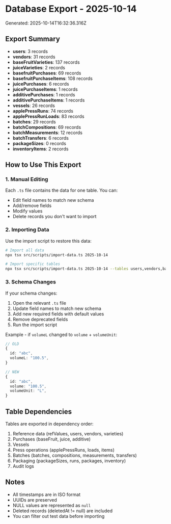 # Database Export - 2025-10-14

Generated: 2025-10-14T16:32:36.316Z

## Export Summary

- **users**: 3 records
- **vendors**: 31 records
- **baseFruitVarieties**: 137 records
- **juiceVarieties**: 2 records
- **basefruitPurchases**: 69 records
- **basefruitPurchaseItems**: 108 records
- **juicePurchases**: 6 records
- **juicePurchaseItems**: 1 records
- **additivePurchases**: 1 records
- **additivePurchaseItems**: 1 records
- **vessels**: 26 records
- **applePressRuns**: 74 records
- **applePressRunLoads**: 83 records
- **batches**: 29 records
- **batchCompositions**: 69 records
- **batchMeasurements**: 12 records
- **batchTransfers**: 6 records
- **packageSizes**: 0 records
- **inventoryItems**: 2 records

## How to Use This Export

### 1. Manual Editing

Each `.ts` file contains the data for one table. You can:
- Edit field names to match new schema
- Add/remove fields
- Modify values
- Delete records you don't want to import

### 2. Importing Data

Use the import script to restore this data:

```bash
# Import all data
npx tsx src/scripts/import-data.ts 2025-10-14

# Import specific tables
npx tsx src/scripts/import-data.ts 2025-10-14 --tables users,vendors,batches
```

### 3. Schema Changes

If your schema changes:
1. Open the relevant `.ts` file
2. Update field names to match new schema
3. Add new required fields with default values
4. Remove deprecated fields
5. Run the import script

Example - if `volumeL` changed to `volume` + `volumeUnit`:

```typescript
// OLD
{
  id: "abc",
  volumeL: "100.5",
}

// NEW
{
  id: "abc",
  volume: "100.5",
  volumeUnit: "L",
}
```

## Table Dependencies

Tables are exported in dependency order:
1. Reference data (refValues, users, vendors, varieties)
2. Purchases (baseFruit, juice, additive)
3. Vessels
4. Press operations (applePressRuns, loads, items)
5. Batches (batches, compositions, measurements, transfers)
6. Packaging (packageSizes, runs, packages, inventory)
7. Audit logs

## Notes

- All timestamps are in ISO format
- UUIDs are preserved
- NULL values are represented as `null`
- Deleted records (deletedAt != null) are included
- You can filter out test data before importing
